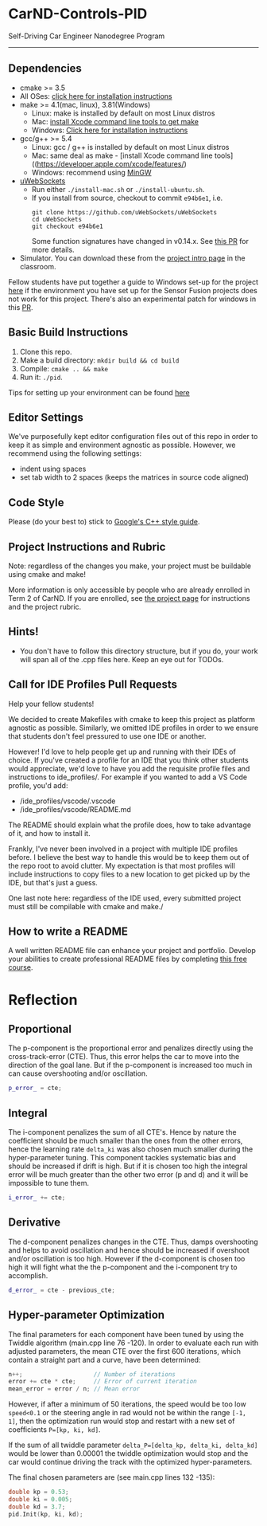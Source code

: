 # CarND-Controls-PID
Self-Driving Car Engineer Nanodegree Program

---

## Dependencies

* cmake >= 3.5
 * All OSes: [click here for installation instructions](https://cmake.org/install/)
* make >= 4.1(mac, linux), 3.81(Windows)
  * Linux: make is installed by default on most Linux distros
  * Mac: [install Xcode command line tools to get make](https://developer.apple.com/xcode/features/)
  * Windows: [Click here for installation instructions](http://gnuwin32.sourceforge.net/packages/make.htm)
* gcc/g++ >= 5.4
  * Linux: gcc / g++ is installed by default on most Linux distros
  * Mac: same deal as make - [install Xcode command line tools]((https://developer.apple.com/xcode/features/)
  * Windows: recommend using [MinGW](http://www.mingw.org/)
* [uWebSockets](https://github.com/uWebSockets/uWebSockets)
  * Run either `./install-mac.sh` or `./install-ubuntu.sh`.
  * If you install from source, checkout to commit `e94b6e1`, i.e.
    ```
    git clone https://github.com/uWebSockets/uWebSockets
    cd uWebSockets
    git checkout e94b6e1
    ```
    Some function signatures have changed in v0.14.x. See [this PR](https://github.com/udacity/CarND-MPC-Project/pull/3) for more details.
* Simulator. You can download these from the [project intro page](https://github.com/udacity/self-driving-car-sim/releases) in the classroom.

Fellow students have put together a guide to Windows set-up for the project [here](https://s3-us-west-1.amazonaws.com/udacity-selfdrivingcar/files/Kidnapped_Vehicle_Windows_Setup.pdf) if the environment you have set up for the Sensor Fusion projects does not work for this project. There's also an experimental patch for windows in this [PR](https://github.com/udacity/CarND-PID-Control-Project/pull/3).

## Basic Build Instructions

1. Clone this repo.
2. Make a build directory: `mkdir build && cd build`
3. Compile: `cmake .. && make`
4. Run it: `./pid`.

Tips for setting up your environment can be found [here](https://classroom.udacity.com/nanodegrees/nd013/parts/40f38239-66b6-46ec-ae68-03afd8a601c8/modules/0949fca6-b379-42af-a919-ee50aa304e6a/lessons/f758c44c-5e40-4e01-93b5-1a82aa4e044f/concepts/23d376c7-0195-4276-bdf0-e02f1f3c665d)

## Editor Settings

We've purposefully kept editor configuration files out of this repo in order to
keep it as simple and environment agnostic as possible. However, we recommend
using the following settings:

* indent using spaces
* set tab width to 2 spaces (keeps the matrices in source code aligned)

## Code Style

Please (do your best to) stick to [Google's C++ style guide](https://google.github.io/styleguide/cppguide.html).

## Project Instructions and Rubric

Note: regardless of the changes you make, your project must be buildable using
cmake and make!

More information is only accessible by people who are already enrolled in Term 2
of CarND. If you are enrolled, see [the project page](https://classroom.udacity.com/nanodegrees/nd013/parts/40f38239-66b6-46ec-ae68-03afd8a601c8/modules/f1820894-8322-4bb3-81aa-b26b3c6dcbaf/lessons/e8235395-22dd-4b87-88e0-d108c5e5bbf4/concepts/6a4d8d42-6a04-4aa6-b284-1697c0fd6562)
for instructions and the project rubric.

## Hints!

* You don't have to follow this directory structure, but if you do, your work
  will span all of the .cpp files here. Keep an eye out for TODOs.

## Call for IDE Profiles Pull Requests

Help your fellow students!

We decided to create Makefiles with cmake to keep this project as platform
agnostic as possible. Similarly, we omitted IDE profiles in order to we ensure
that students don't feel pressured to use one IDE or another.

However! I'd love to help people get up and running with their IDEs of choice.
If you've created a profile for an IDE that you think other students would
appreciate, we'd love to have you add the requisite profile files and
instructions to ide_profiles/. For example if you wanted to add a VS Code
profile, you'd add:

* /ide_profiles/vscode/.vscode
* /ide_profiles/vscode/README.md

The README should explain what the profile does, how to take advantage of it,
and how to install it.

Frankly, I've never been involved in a project with multiple IDE profiles
before. I believe the best way to handle this would be to keep them out of the
repo root to avoid clutter. My expectation is that most profiles will include
instructions to copy files to a new location to get picked up by the IDE, but
that's just a guess.

One last note here: regardless of the IDE used, every submitted project must
still be compilable with cmake and make./

## How to write a README
A well written README file can enhance your project and portfolio.  Develop your abilities to create professional README files by completing [this free course](https://www.udacity.com/course/writing-readmes--ud777).


# Reflection

## Proportional
The p-component is the proportional error and penalizes directly using the cross-track-error (CTE). Thus, this error helps the car to move into the direction
of the goal lane. But if the p-component is increased too much in can cause overshooting and/or oscillation.
```C++
p_error_ = cte;
```
## Integral
The i-component penalizes the sum of all CTE's. Hence by nature the coefficient should be much smaller than the ones from the other errors, hence the learning rate  `delta_ki` was also chosen much smaller during the hyper-parameter tuning. This component tackles systematic bias and should be increased if drift is high. But if it is chosen too high the integral error will be much greater than the other two error (p and d) and it will be impossible to tune them.
```C++
i_error_ += cte;
```

## Derivative
The d-component penalizes changes in the CTE. Thus, damps overshooting and helps to avoid oscillation and hence should be increased if overshoot and/or oscillation is too high. However if the d-component is chosen too high it will fight what the the p-component and the i-component try to accomplish.
```C++
d_error_ = cte - previous_cte;
```

## Hyper-parameter Optimization
The final parameters for each component have been tuned by using the Twiddle algorithm (main.cpp line 76 -120). In order to evaluate each run with adjusted parameters, the mean CTE over the first 600 iterations, which contain a straight part and a curve, have been determined:
```C++
n++;                    // Number of iterations
error += cte * cte;     // Error of current iteration
mean_error = error / n; // Mean error
```
However, if after a minimum of 50 iterations, the speed would be too low `speed<0.1` or the steering angle in rad would not be within the range `[-1, 1]`, then the optimization run would stop and restart with a new set of coefficients `P=[kp, ki, kd]`.

If the sum of all twiddle parameter `delta_P=[delta_kp, delta_ki, delta_kd]` would be lower than 0.00001 the twiddle optimization would stop and the car would continue driving the track with the optimized hyper-parameters.

The final chosen parameters are (see main.cpp lines 132 -135):
```C++
double kp = 0.53;
double ki = 0.005;
double kd = 3.7;
pid.Init(kp, ki, kd);
```
